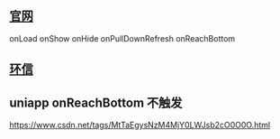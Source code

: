 ## [官网](https://uniapp.dcloud.net.cn/tutorial/page.html#lifecycle)
onLoad
onShow
onHide
onPullDownRefresh
onReachBottom

## [环信](https://www.easemob.com/customer/im)

## uniapp onReachBottom 不触发
https://www.csdn.net/tags/MtTaEgysNzM4MjY0LWJsb2cO0O0O.html

